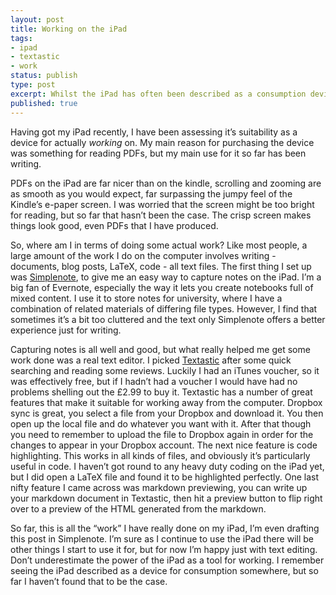 ```yaml
---
layout: post
title: Working on the iPad
tags:
- ipad
- textastic
- work
status: publish
type: post
excerpt: Whilst the iPad has often been described as a consumption device, I have been assessing its suitability as a device for actually <i>working</i> on.
published: true
---
```


Having got my iPad recently, I have been assessing it’s suitability as a device for actually *working* on. My main reason for purchasing the device was something for reading PDFs, but my main use for it so far has been writing.

PDFs on the iPad are far nicer than on the kindle, scrolling and zooming are as smooth as you would expect, far surpassing the jumpy feel of the Kindle’s e-paper screen. I was worried that the screen might be too bright for reading, but so far that hasn’t been the case. The crisp screen makes things look good, even PDFs that I have produced.

So, where am I in terms of doing some actual work? Like most people, a large amount of the work I do on the computer involves writing - documents, blog posts, LaTeX, code - all text files. The first thing I set up was [Simplenote][1], to give me an easy way to capture notes on the iPad. I’m a big fan of Evernote, especially the way it lets you create notebooks full of mixed content. I use it to store notes for university, where I have a combination of related materials of differing file types. However, I find that sometimes it’s a bit too cluttered and the text only Simplenote offers a better experience just for writing.

Capturing notes is all well and good, but what really helped me get some work done was a real text editor. I picked [Textastic][2] after some quick searching and reading some reviews. Luckily I had an iTunes voucher, so it was effectively free, but if I hadn’t had a voucher I would have had no problems shelling out the £2.99 to buy it. Textastic has a number of great features that make it suitable for working away from the computer. Dropbox sync is great, you select a file from your Dropbox and download it. You then open up the local file and do whatever you want with it. After that though you need to remember to upload the file to Dropbox again in order for the changes to appear in your Dropbox account. The next nice feature is code highlighting. This works in all kinds of files, and obviously it’s particularly useful in code. I haven’t got round to any heavy duty coding on the iPad yet, but I did open a LaTeX file and found it to be highlighted perfectly. One last nifty feature I came across was markdown previewing, you can write up your markdown document in Textastic, then hit a preview button to flip right over to a preview of the HTML generated from the markdown.

So far, this is all the “work” I have really done on my iPad, I’m even drafting this post in Simplenote. I’m sure as I continue to use the iPad there will be other things I start to use it for, but for now I’m happy just with text editing. Don’t underestimate the power of the iPad as a tool for working. I remember seeing the iPad described as a device for consumption somewhere, but so far I haven’t found that to be the case.

 [1]: www.simplenote.app-spot.com
 [2]: http://www.textasticapp.com/
